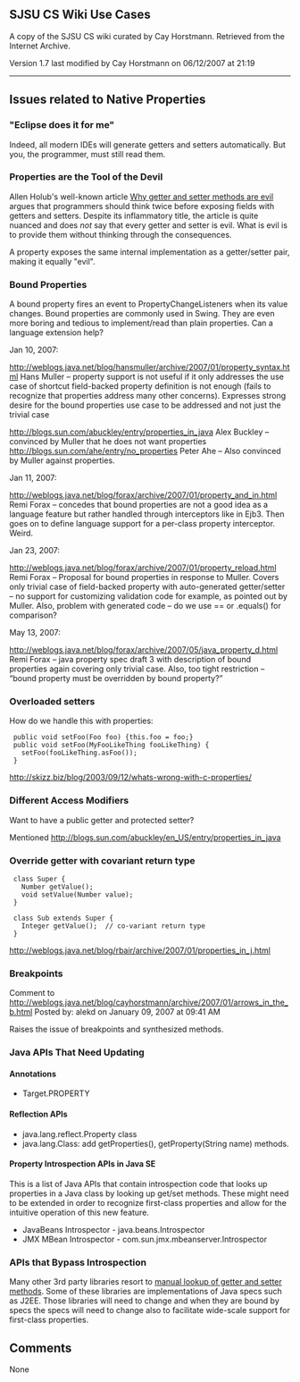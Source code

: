 ## SJSU CS Wiki Use Cases

A copy of the SJSU CS wiki curated by Cay Horstmann.
Retrieved from the Internet Archive.

Version 1.7 last modified by Cay Horstmann on 06/12/2007 at 21:19

---

## Issues related to Native Properties

### "Eclipse does it for me"

Indeed, all modern IDEs will generate getters and setters automatically. But you, the programmer, must still read them. 


### Properties are the Tool of the Devil

Allen Holub's well-known article [Why getter and setter methods are evil](http://www.javaworld.com/javaworld/jw-09-2003/jw-0905-toolbox.html)
argues that programmers should think twice before exposing fields with getters and setters.
Despite its inflammatory title, the article is quite nuanced and does *not* say that every getter and setter is evil.
What is evil is to provide them without thinking through the consequences.

A property exposes the same internal implementation as a getter/setter pair, making it equally "evil". 


### Bound Properties

A bound property fires an event to PropertyChangeListeners when its value changes.
Bound properties are commonly used in Swing.
They are even more boring and tedious to implement/read than plain properties. Can a language extension help?

Jan 10, 2007:

http://weblogs.java.net/blog/hansmuller/archive/2007/01/property_syntax.html
Hans Muller – property support is not useful if it only addresses the use case of shortcut field-backed property definition
is not enough (fails to recognize that properties address many other concerns).
Expresses strong desire for the bound properties use case to be addressed and not just the trivial case

http://blogs.sun.com/abuckley/entry/properties_in_java
Alex Buckley – convinced by Muller that he does not want properties
http://blogs.sun.com/ahe/entry/no_properties
Peter Ahe – Also convinced by Muller against properties.

Jan 11, 2007:

http://weblogs.java.net/blog/forax/archive/2007/01/property_and_in.html
Remi Forax – concedes that bound properties are not a good idea as a language feature but rather handled through
interceptors like in Ejb3. Then goes on to define language support for a per-class property interceptor. Weird.

Jan 23, 2007:

http://weblogs.java.net/blog/forax/archive/2007/01/property_reload.html
Remi Forax – Proposal for bound properties in response to Muller. Covers only trivial case of field-backed property
with auto-generated getter/setter – no support for customizing validation code for example, as pointed out by Muller.
Also, problem with generated code – do we use == or .equals() for comparison?

May 13, 2007:

http://weblogs.java.net/blog/forax/archive/2007/05/java_property_d.html
Remi Forax – java property spec draft 3 with description of bound properties again covering only trivial case.
Also, too tight restriction – “bound property must be overridden by bound property?”


### Overloaded setters

How do we handle this with properties:

```
 public void setFoo(Foo foo) {this.foo = foo;}
 public void setFoo(MyFooLikeThing fooLikeThing) {
   setFoo(fooLikeThing.asFoo());
 }
```

http://skizz.biz/blog/2003/09/12/whats-wrong-with-c-properties/


### Different Access Modifiers

Want to have a public getter and protected setter?

Mentioned http://blogs.sun.com/abuckley/en_US/entry/properties_in_java


### Override getter with covariant return type


```
 class Super {
   Number getValue();
   void setValue(Number value);
 }

 class Sub extends Super {
   Integer getValue();  // co-variant return type
 }
```

http://weblogs.java.net/blog/rbair/archive/2007/01/properties_in_j.html


### Breakpoints

Comment to http://weblogs.java.net/blog/cayhorstmann/archive/2007/01/arrows_in_the_b.html Posted by: alekd on January 09, 2007 at 09:41 AM

Raises the issue of breakpoints and synthesized methods.


### Java APIs That Need Updating

#### Annotations

* Target.PROPERTY

#### Reflection APIs

* java.lang.reflect.Property class
* java.lang.Class: add getProperties(), getProperty(String name) methods.

#### Property Introspection APIs in Java SE

This is a list of Java APIs that contain introspection code that looks up properties in a Java class by looking up get/set methods.
These might need to be extended in order to recognize first-class properties and allow for the intuitive operation of this new feature.

* JavaBeans Introspector - java.beans.Introspector
* JMX MBean Introspector - com.sun.jmx.mbeanserver.Introspector


### APIs that Bypass Introspection

Many other 3rd party libraries resort to [manual lookup of getter and setter methods](http://www.google.com/codesearch?hl=en&amp;lr=&amp;q=startsWith%5C%28%22set%22%5C%29&amp;btnG=Search).
Some of these libraries are implementations of Java specs such as J2EE.
Those libraries will need to change and when they are bound by specs the specs will need to change also to facilitate wide-scale support for first-class properties.



## Comments

None
